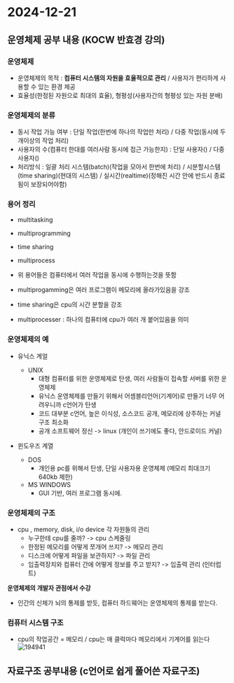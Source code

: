  # 2024-12-21

## 운영체제 공부 내용 (KOCW 반효경 강의)

### 운영체제
- 운영체제의 목적 : **컴퓨터 시스템의 자원을 효율적으로 관리** / 사용자가 편리하게 사용할 수 있는 환경 제공
- 효율성(한정된 자원으로 최대의 효율), 형평성(사용자간의 형평성 있는 자원 분배)

### 운영체제의 분류
- 동시 작업 가능 여부 : 단일 작업(한번에 하나의 작업만 처리) / 다중 작업(동시에 두개이상의 작업 처리)
- 사용자의 수(컴퓨터 한대를 여러사람 동시에 접근 가능한지) : 단일 사용자() / 다중 사용자()
- 처리방식 : 일괄 처리 시스템(batch)(작업을 모아서 한번에 처리)  / 시분할시스템(time sharing)(현대의 시스템) / 실시간(realtime)(정해진 시간 안에 반드시 종료됨이 보장되어야함)

### 용어 정리
- multitasking
- multiprogramming
- time sharing
- multiprocess

- 위 용어들은 컴퓨터에서 여러 작업을 동시에 수행하는것을 뜻함
- multiprogamming은 여러 프로그램이 메모리에 올라가있음을 강조
- time sharing은 cpu의 시간 분할을 강조

- multiprocesser : 하나의 컴퓨터에 cpu가 여러 개 붙어있음을 의미

### 운영체제의 예
- 유닉스 계얼
  - UNIX
    - 대형 컴퓨터를 위한 운영체제로 탄생, 여러 사람들이 접속할 서버를 위한 운영체제
    - 유닉스 운영체제를 만들기 위해서 어셈블리언어(기계어)로 만들기 너무 어려우니까 c언어가 탄생
    - 코드 대부분 c언어, 높은 이식성, 소스코드 공개, 메모리에 상주하는 커널 구조 최소화 
    - 공개 소프트웨어 정신 -> linux (개인이 쓰기에도 좋다, 안드로이드 커널)

- 윈도우즈 계열
  - DOS
    - 개인용 pc를 위해서 탄생, 단일 사용자용 운영체제 (메모리 최대크기 640kb 제한)
  - MS WINDOWS
    - GUI 기반, 여러 프로그램 동시에. 

### 운영체제의 구조
- cpu , memory, disk, i/o device 각 자원들의 관리
  - 누구한테 cpu를 줄까? -> cpu 스케줄링
  - 한정된 메모리를 어떻게 쪼개어 쓰지? -> 메모리 관리 
  - 디스크에 어떻게 파일을 보관하지? -> 파일 관리
  - 입출력장치와 컴퓨터 간에 어떻게 정보를 주고 받지? -> 입출력 관리 (인터럽트)



**운영체제의 개발자 관점에서 수강**
- 인간의 신체가 뇌의 통제를 받듯, 컴퓨터 하드웨어는 운영체제의 통제를 받는다.

### 컴퓨터 시스템 구조
- cpu의 작업공간 = 메모리 / cpu는  매 클럭마다 메모리에서 기계어를 읽는다
![194941](https://github.com/user-attachments/assets/216cb232-e954-4639-ab19-d6dc71aab152)



## 자료구조 공부내용 (c언어로 쉽게 풀어쓴 자료구조)